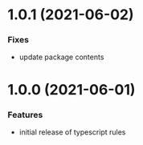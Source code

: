 # 1.0.1 (2021-06-02)


### Fixes

* update package contents



# 1.0.0 (2021-06-01)


### Features

* initial release of typescript rules

